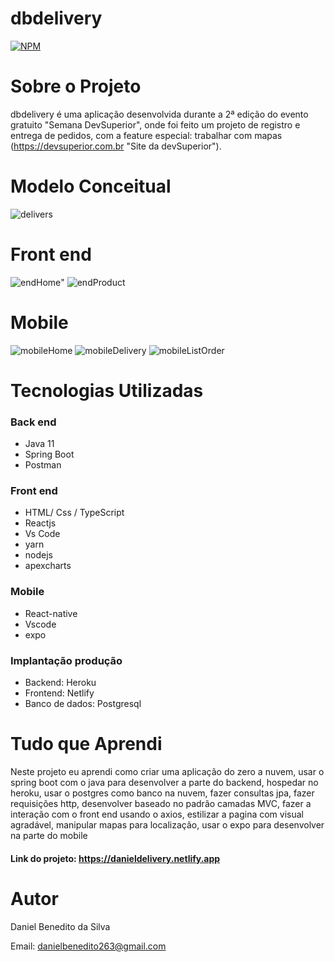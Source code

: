 # dbdelivery
[![NPM](https://img.shields.io/npm/l/react)](https://github.com/Daniel-BS-Dev/bootcamp-devsuperior/blob/main/LICENSE)

# Sobre o Projeto

dbdelivery é uma aplicação desenvolvida durante a 2ª edição do evento gratuito "Semana DevSuperior", onde
foi feito um projeto de registro e entrega de pedidos, com a feature especial: trabalhar com mapas (https://devsuperior.com.br "Site da devSuperior"). 


# Modelo Conceitual
![delivers](https://user-images.githubusercontent.com/81425846/147393998-21acb5f0-c6a9-42e9-8b4d-5c3143289234.png)

# Front end 

![endHome](https://user-images.githubusercontent.com/81425846/147394002-fe1d66f6-69fe-40f5-864f-baed32f10d91.png)" 
![endProduct](https://user-images.githubusercontent.com/81425846/147394004-5949506f-1ecb-4fee-bc1c-2026b40bec89.png)

# Mobile
![mobileHome](https://user-images.githubusercontent.com/81425846/147394009-d46b2abb-6219-4739-8fa1-6e85e0c6da39.png)
![mobileDelivery](https://user-images.githubusercontent.com/81425846/147394014-6201731b-b76e-4559-8303-78d80ffbcc2b.png)
![mobileListOrder](https://user-images.githubusercontent.com/81425846/147394012-6508ab0e-377b-4291-aa38-2395f32e75ce.png)
   
# Tecnologias Utilizadas 
### Back end
   - Java 11
   - Spring Boot
   - Postman
   
### Front end
   - HTML/ Css / TypeScript
   - Reactjs
   - Vs Code
   - yarn
   - nodejs
   - apexcharts
   
### Mobile
   - React-native
   - Vscode
   - expo
   

### Implantação produção
   - Backend: Heroku
   - Frontend: Netlify
   - Banco de dados: Postgresql
   
 # Tudo que Aprendi
 
   Neste projeto eu aprendi como criar uma aplicação do zero a nuvem, usar o spring boot com o java para desenvolver a parte do backend, hospedar no heroku, usar o 
   postgres como banco na nuvem, fazer consultas jpa, fazer requisições http, desenvolver baseado no padrão camadas MVC, fazer a interação com o front end usando o axios,
   estilizar a pagina com visual agradável, manipular mapas para localização, usar o expo para desenvolver na parte do mobile
   
 #### Link do projeto: https://danieldelivery.netlify.app



# Autor 

Daniel Benedito da Silva

Email: danielbenedito263@gmail.com
